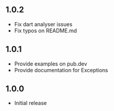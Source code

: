 ## 1.0.2

* Fix dart analyser issues
* Fix typos on README.md

## 1.0.1

* Provide examples on pub.dev
* Provide documentation for Exceptions

## 1.0.0

* Initial release

